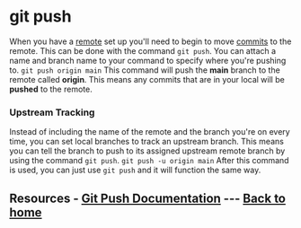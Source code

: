 # git push
When you have a [remote](./REMOTE.md) set up you'll need to begin to move [commits](./COMMIT.md) to the remote. 
This can be done with the command `git push`.
You can attach a name and branch name to your command to specify where you're pushing to.
``` git push origin main ```
This command will push the **main** branch to the remote called **origin**. This means any commits that are in your local will be **pushed** to the remote. 
### Upstream Tracking
Instead of including the name of the remote and the branch you're on every time, you can set local branches to track an upstream branch.
This means you can tell the branch to push to its assigned upstream remote branch by using the command `git push`. 
``` git push -u origin main ```
After this command is used, you can just use `git push` and it will function the same way. 
## Resources - [Git Push Documentation](http://git-scm.com/docs/git-push) --- [Back to home](../README.md)
